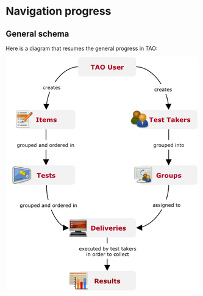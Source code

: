 <!--
parent: 'User Guide'
created_at: '2011-10-24 15:11:15'
updated_at: '2013-03-13 13:13:54'
authors:
    - 'Jérôme Bogaerts'
contributors:
    - 'Sophie Doublet'
tags:
    - 'User Guide'
-->

Navigation progress
===================

General schema
--------------

Here is a diagram that resumes the general progress in TAO:

![](../resources/Schema_navigation.png)


